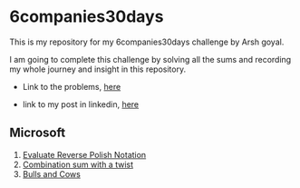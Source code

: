 # 6companies30days
This is my repository for my 6companies30days challenge by Arsh goyal.

I am going to complete this challenge by solving all the sums and recording my whole journey and insight in this repository.

- Link to the problems, [here](https://docs.google.com/document/d/1jkVKWPcOAE2Xjt7GFLV-M8N50HygZpWcO26REFa7dZM/preview?pru=AAABhZJqcbk*pFhUcwbvSSEE1kLNBzMcMw)

- link to my post in linkedin, [here](https://www.linkedin.com/posts/bibek-jha-aa288a202_github-exoutia6companies30days-this-is-activity-7015370669924184064-MM0e?utm_source=share&utm_medium=member_desktop)

## Microsoft
1. [Evaluate Reverse Polish Notation](microsoft/evaluate-reverse-polish-notation.md)
2. [Combination sum with a twist](microsoft/combination-sum-with-a-twist.md)
3. [Bulls and Cows](microsoft/bulls-and-cows.md)

